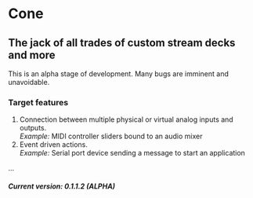 
# Cone

## The jack of all trades of custom stream decks and more

This is an alpha stage of development. Many bugs are imminent and unavoidable.

### Target features
1. Connection between multiple physical or virtual analog inputs and outputs.  
*Example:* MIDI controller sliders bound to an audio mixer
2. Event driven actions.  
*Example:* Serial port device sending a message to start an application  

...

##### Current version: 0.1.1.2 (ALPHA)